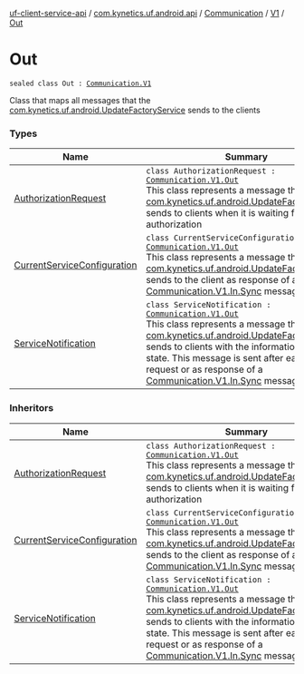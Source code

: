 [uf-client-service-api](../../../../index.md) / [com.kynetics.uf.android.api](../../../index.md) / [Communication](../../index.md) / [V1](../index.md) / [Out](./index.md)

# Out

`sealed class Out : `[`Communication.V1`](../index.md)

Class that maps all messages that the [com.kynetics.uf.android.UpdateFactoryService](#)
sends to the clients

### Types

| Name | Summary |
|---|---|
| [AuthorizationRequest](-authorization-request/index.md) | `class AuthorizationRequest : `[`Communication.V1.Out`](./index.md)<br>This class represents a message that the [com.kynetics.uf.android.UpdateFactoryService](#) sends to clients when it is waiting for an user authorization |
| [CurrentServiceConfiguration](-current-service-configuration/index.md) | `class CurrentServiceConfiguration : `[`Communication.V1.Out`](./index.md)<br>This class represents a message that the [com.kynetics.uf.android.UpdateFactoryService](#) sends to the client as response of a [Communication.V1.In.Sync](../-in/-sync/index.md) message. |
| [ServiceNotification](-service-notification/index.md) | `class ServiceNotification : `[`Communication.V1.Out`](./index.md)<br>This class represents a message that the [com.kynetics.uf.android.UpdateFactoryService](#) sends to clients with the information about its state. This message is sent after each polling request or as response of a [Communication.V1.In.Sync](../-in/-sync/index.md) message. |

### Inheritors

| Name | Summary |
|---|---|
| [AuthorizationRequest](-authorization-request/index.md) | `class AuthorizationRequest : `[`Communication.V1.Out`](./index.md)<br>This class represents a message that the [com.kynetics.uf.android.UpdateFactoryService](#) sends to clients when it is waiting for an user authorization |
| [CurrentServiceConfiguration](-current-service-configuration/index.md) | `class CurrentServiceConfiguration : `[`Communication.V1.Out`](./index.md)<br>This class represents a message that the [com.kynetics.uf.android.UpdateFactoryService](#) sends to the client as response of a [Communication.V1.In.Sync](../-in/-sync/index.md) message. |
| [ServiceNotification](-service-notification/index.md) | `class ServiceNotification : `[`Communication.V1.Out`](./index.md)<br>This class represents a message that the [com.kynetics.uf.android.UpdateFactoryService](#) sends to clients with the information about its state. This message is sent after each polling request or as response of a [Communication.V1.In.Sync](../-in/-sync/index.md) message. |
